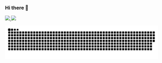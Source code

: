 ### Hi there 👋


  <a href="https://github.com/FehGusto">
  <img height="160em" src="https://github-readme-stats.vercel.app/api?username=fehgusto&show_icons=true&theme=dracula&include_all_commits=true&count_private=true"/>
  <img height="160em" src="https://github-readme-stats.vercel.app/api/top-langs/?username=fehgusto&layout=compact&langs_count=16&theme=dracula"/>


![Snake animation](https://github.com/fehgusto/fehgusto/blob/output/github-contribution-grid-snake.svg)
